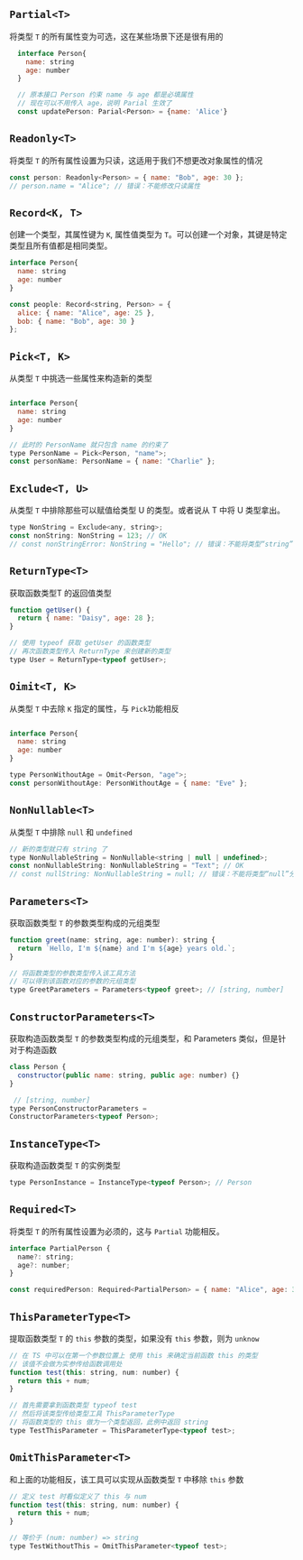 ## `Partial<T>`

将类型 `T` 的所有属性变为可选，这在某些场景下还是很有用的

```javascript
  interface Person{
    name: string
    age: number
  }

  // 原本接口 Person 约束 name 与 age 都是必填属性
  // 现在可以不用传入 age，说明 Parial 生效了
  const updatePerson: Parial<Person> = {name: 'Alice'}
```

## `Readonly<T>`

将类型 `T` 的所有属性设置为只读，这适用于我们不想更改对象属性的情况

```javascript
const person: Readonly<Person> = { name: "Bob", age: 30 };
// person.name = "Alice"; // 错误：不能修改只读属性
```

## `Record<K, T>`

创建一个类型，其属性键为 `K`, 属性值类型为 `T`。可以创建一个对象，其键是特定类型且所有值都是相同类型。

```javascript
interface Person{
  name: string
  age: number
}

const people: Record<string, Person> = {
  alice: { name: "Alice", age: 25 },
  bob: { name: "Bob", age: 30 }
};
```

## `Pick<T, K>`

从类型 `T` 中挑选一些属性来构造新的类型

```javascript

interface Person{
  name: string
  age: number
}

// 此时的 PersonName 就只包含 name 的约束了
type PersonName = Pick<Person, "name">;
const personName: PersonName = { name: "Charlie" };
```

## `Exclude<T, U>`

从类型 `T` 中排除那些可以赋值给类型 U 的类型。或者说从 T 中将 U 类型拿出。

```javascript
type NonString = Exclude<any, string>;
const nonString: NonString = 123; // OK
// const nonStringError: NonString = "Hello"; // 错误：不能将类型“string”分配给类型“Exclude<any, string>”
```

## `ReturnType<T>`

获取函数类型T 的返回值类型

```javascript
function getUser() {
  return { name: "Daisy", age: 28 };
}

// 使用 typeof 获取 getUser 的函数类型
// 再次函数类型传入 ReturnType 来创建新的类型
type User = ReturnType<typeof getUser>;
```

## `Oimit<T, K>`

从类型 `T` 中去除 `K` 指定的属性，与 `Pick`功能相反

```javascript

interface Person{
  name: string
  age: number
}

type PersonWithoutAge = Omit<Person, "age">;
const personWithoutAge: PersonWithoutAge = { name: "Eve" };
```

## `NonNullable<T>`

从类型 `T` 中排除 `null` 和 `undefined` 

```javascript
// 新的类型就只有 string 了
type NonNullableString = NonNullable<string | null | undefined>;
const nonNullableString: NonNullableString = "Text"; // OK
// const nullString: NonNullableString = null; // 错误：不能将类型“null”分配给类型“NonNullableString”
```

## `Parameters<T>`

获取函数类型 `T` 的参数类型构成的元组类型

```javascript
function greet(name: string, age: number): string {
  return `Hello, I'm ${name} and I'm ${age} years old.`;
}

// 将函数类型的参数类型传入该工具方法
// 可以得到该函数对应的参数的元组类型
type GreetParameters = Parameters<typeof greet>; // [string, number]
```

## `ConstructorParameters<T>`

获取构造函数类型 `T` 的参数类型构成的元组类型，和 Parameters 类似，但是针对于构造函数

```javascript
class Person {
  constructor(public name: string, public age: number) {}
}

 // [string, number]
type PersonConstructorParameters = 
ConstructorParameters<typeof Person>;
```

## `InstanceType<T>`

获取构造函数类型 `T` 的实例类型 

```javascript
type PersonInstance = InstanceType<typeof Person>; // Person
```

## `Required<T>`

将类型 `T` 的所有属性设置为必须的，这与 `Partial` 功能相反。

```javascript
interface PartialPerson {
  name?: string;
  age?: number;
}

const requiredPerson: Required<PartialPerson> = { name: "Alice", age: 30 };
```

## `ThisParameterType<T>`

提取函数类型 `T` 的 `this` 参数的类型，如果没有 `this` 参数，则为 `unknow`

```javascript
// 在 TS 中可以在第一个参数位置上 使用 this 来确定当前函数 this 的类型
// 该值不会做为实参传给函数调用处
function test(this: string, num: number) {
  return this + num;
}

// 首先需要拿到函数类型 typeof test 
// 然后将该类型传给类型工具 ThisParameterType
// 将函数类型的 this 做为一个类型返回，此例中返回 string
type TestThisParameter = ThisParameterType<typeof test>; 
```

## `OmitThisParameter<T>`

和上面的功能相反，该工具可以实现从函数类型 `T` 中移除 `this` 参数

```javascript
// 定义 test 时看似定义了 this 与 num
function test(this: string, num: number) {
  return this + num;
}

// 等价于 (num: number) => string
type TestWithoutThis = OmitThisParameter<typeof test>;

```